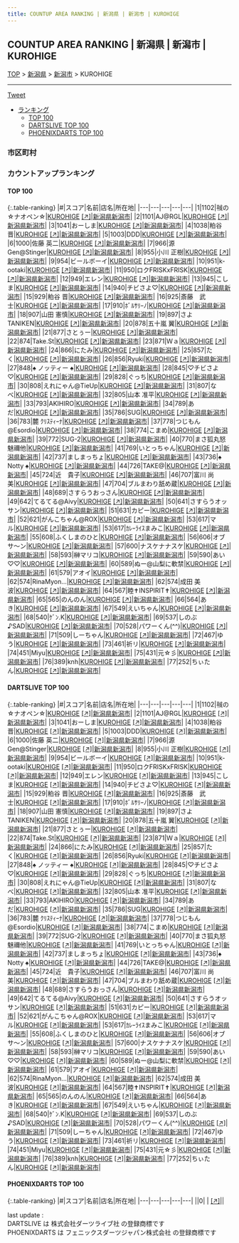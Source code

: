 ```yaml
---
title: COUNTUP AREA RANKING | 新潟県 | 新潟市 | KUROHIGE
---
```

## COUNTUP AREA RANKING | 新潟県 | 新潟市 | KUROHIGE

[TOP](/darts/rank/) > [新潟県](/darts/rank/新潟県/) > [新潟市](/darts/rank/新潟県/新潟市/) > KUROHIGE

___

<a href="https://twitter.com/share?ref_src=twsrc%5Etfw" data-text="COUNTUP AREA RANKING | 新潟県新潟市KUROHIGE" class="twitter-share-button" data-hashtags="DARTSLIVE,PHOENIXDARTS,darts,ダーツ" data-show-count="false">Tweet</a>

* [ランキング](#カウントアップランキング)
    * [TOP 100](#top-100)
    * [DARTSLIVE TOP 100](#dartslive-top-100)
    * [PHOENIXDARTS TOP 100](#phoenixdarts-top-100)

### 市区町村

<ul>

</ul>

### カウントアップランキング

#### TOP 100



{:.table-ranking}
|#|スコア|名前|店名|所在地|
|---|---|---|---|---|
|1|1102|<span class="rank-name-dl">㍻の☆ナオペン☆</span>|<a href="/darts/rank/shops/4c18926da87e20fcb21333aee1bd51e4.html">KUROHIGE</a> <a href="https://search.dartslive.com/jp/shop/4c18926da87e20fcb21333aee1bd51e4">[↗]</a>|<a href="/darts/rank/新潟県/新潟市">新潟県新潟市</a>|
|2|1101|<span class="rank-name-dl">AJ@RGL</span>|<a href="/darts/rank/shops/4c18926da87e20fcb21333aee1bd51e4.html">KUROHIGE</a> <a href="https://search.dartslive.com/jp/shop/4c18926da87e20fcb21333aee1bd51e4">[↗]</a>|<a href="/darts/rank/新潟県/新潟市">新潟県新潟市</a>|
|3|1041|<span class="rank-name-dl">おーしま</span>|<a href="/darts/rank/shops/4c18926da87e20fcb21333aee1bd51e4.html">KUROHIGE</a> <a href="https://search.dartslive.com/jp/shop/4c18926da87e20fcb21333aee1bd51e4">[↗]</a>|<a href="/darts/rank/新潟県/新潟市">新潟県新潟市</a>|
|4|1038|<span class="rank-name-dl">粕谷　晋</span>|<a href="/darts/rank/shops/4c18926da87e20fcb21333aee1bd51e4.html">KUROHIGE</a> <a href="https://search.dartslive.com/jp/shop/4c18926da87e20fcb21333aee1bd51e4">[↗]</a>|<a href="/darts/rank/新潟県/新潟市">新潟県新潟市</a>|
|5|1003|<span class="rank-name-dl">DDD</span>|<a href="/darts/rank/shops/4c18926da87e20fcb21333aee1bd51e4.html">KUROHIGE</a> <a href="https://search.dartslive.com/jp/shop/4c18926da87e20fcb21333aee1bd51e4">[↗]</a>|<a href="/darts/rank/新潟県/新潟市">新潟県新潟市</a>|
|6|1000|<span class="rank-name-dl">佐藤 英二</span>|<a href="/darts/rank/shops/4c18926da87e20fcb21333aee1bd51e4.html">KUROHIGE</a> <a href="https://search.dartslive.com/jp/shop/4c18926da87e20fcb21333aee1bd51e4">[↗]</a>|<a href="/darts/rank/新潟県/新潟市">新潟県新潟市</a>|
|7|966|<span class="rank-name-dl">源Gen@Stinger</span>|<a href="/darts/rank/shops/4c18926da87e20fcb21333aee1bd51e4.html">KUROHIGE</a> <a href="https://search.dartslive.com/jp/shop/4c18926da87e20fcb21333aee1bd51e4">[↗]</a>|<a href="/darts/rank/新潟県/新潟市">新潟県新潟市</a>|
|8|955|<span class="rank-name-dl">小川 正樹</span>|<a href="/darts/rank/shops/4c18926da87e20fcb21333aee1bd51e4.html">KUROHIGE</a> <a href="https://search.dartslive.com/jp/shop/4c18926da87e20fcb21333aee1bd51e4">[↗]</a>|<a href="/darts/rank/新潟県/新潟市">新潟県新潟市</a>|
|9|954|<span class="rank-name-dl">ビールボーイ</span>|<a href="/darts/rank/shops/4c18926da87e20fcb21333aee1bd51e4.html">KUROHIGE</a> <a href="https://search.dartslive.com/jp/shop/4c18926da87e20fcb21333aee1bd51e4">[↗]</a>|<a href="/darts/rank/新潟県/新潟市">新潟県新潟市</a>|
|10|951|<span class="rank-name-dl">k-ootaki</span>|<a href="/darts/rank/shops/4c18926da87e20fcb21333aee1bd51e4.html">KUROHIGE</a> <a href="https://search.dartslive.com/jp/shop/4c18926da87e20fcb21333aee1bd51e4">[↗]</a>|<a href="/darts/rank/新潟県/新潟市">新潟県新潟市</a>|
|11|950|<span class="rank-name-dl">ロクFRISKxFRISK</span>|<a href="/darts/rank/shops/4c18926da87e20fcb21333aee1bd51e4.html">KUROHIGE</a> <a href="https://search.dartslive.com/jp/shop/4c18926da87e20fcb21333aee1bd51e4">[↗]</a>|<a href="/darts/rank/新潟県/新潟市">新潟県新潟市</a>|
|12|949|<span class="rank-name-dl">エレン</span>|<a href="/darts/rank/shops/4c18926da87e20fcb21333aee1bd51e4.html">KUROHIGE</a> <a href="https://search.dartslive.com/jp/shop/4c18926da87e20fcb21333aee1bd51e4">[↗]</a>|<a href="/darts/rank/新潟県/新潟市">新潟県新潟市</a>|
|13|945|<span class="rank-name-dl">こしま</span>|<a href="/darts/rank/shops/4c18926da87e20fcb21333aee1bd51e4.html">KUROHIGE</a> <a href="https://search.dartslive.com/jp/shop/4c18926da87e20fcb21333aee1bd51e4">[↗]</a>|<a href="/darts/rank/新潟県/新潟市">新潟県新潟市</a>|
|14|940|<span class="rank-name-dl">チビさよ♡</span>|<a href="/darts/rank/shops/4c18926da87e20fcb21333aee1bd51e4.html">KUROHIGE</a> <a href="https://search.dartslive.com/jp/shop/4c18926da87e20fcb21333aee1bd51e4">[↗]</a>|<a href="/darts/rank/新潟県/新潟市">新潟県新潟市</a>|
|15|929|<span class="rank-name-dl">粕谷 晋</span>|<a href="/darts/rank/shops/4c18926da87e20fcb21333aee1bd51e4.html">KUROHIGE</a> <a href="https://search.dartslive.com/jp/shop/4c18926da87e20fcb21333aee1bd51e4">[↗]</a>|<a href="/darts/rank/新潟県/新潟市">新潟県新潟市</a>|
|16|925|<span class="rank-name-dl">斎藤　武士</span>|<a href="/darts/rank/shops/4c18926da87e20fcb21333aee1bd51e4.html">KUROHIGE</a> <a href="https://search.dartslive.com/jp/shop/4c18926da87e20fcb21333aee1bd51e4">[↗]</a>|<a href="/darts/rank/新潟県/新潟市">新潟県新潟市</a>|
|17|910|<span class="rank-name-dl">ﾎﾞﾙｻﾘｰﾉ</span>|<a href="/darts/rank/shops/4c18926da87e20fcb21333aee1bd51e4.html">KUROHIGE</a> <a href="https://search.dartslive.com/jp/shop/4c18926da87e20fcb21333aee1bd51e4">[↗]</a>|<a href="/darts/rank/新潟県/新潟市">新潟県新潟市</a>|
|18|907|<span class="rank-name-dl">山田 憲慎</span>|<a href="/darts/rank/shops/4c18926da87e20fcb21333aee1bd51e4.html">KUROHIGE</a> <a href="https://search.dartslive.com/jp/shop/4c18926da87e20fcb21333aee1bd51e4">[↗]</a>|<a href="/darts/rank/新潟県/新潟市">新潟県新潟市</a>|
|19|897|<span class="rank-name-dl">さよTANIKEN</span>|<a href="/darts/rank/shops/4c18926da87e20fcb21333aee1bd51e4.html">KUROHIGE</a> <a href="https://search.dartslive.com/jp/shop/4c18926da87e20fcb21333aee1bd51e4">[↗]</a>|<a href="/darts/rank/新潟県/新潟市">新潟県新潟市</a>|
|20|878|<span class="rank-name-dl">五十嵐 翼</span>|<a href="/darts/rank/shops/4c18926da87e20fcb21333aee1bd51e4.html">KUROHIGE</a> <a href="https://search.dartslive.com/jp/shop/4c18926da87e20fcb21333aee1bd51e4">[↗]</a>|<a href="/darts/rank/新潟県/新潟市">新潟県新潟市</a>|
|21|877|<span class="rank-name-dl">さとぅー</span>|<a href="/darts/rank/shops/4c18926da87e20fcb21333aee1bd51e4.html">KUROHIGE</a> <a href="https://search.dartslive.com/jp/shop/4c18926da87e20fcb21333aee1bd51e4">[↗]</a>|<a href="/darts/rank/新潟県/新潟市">新潟県新潟市</a>|
|22|874|<span class="rank-name-dl">Take.St</span>|<a href="/darts/rank/shops/4c18926da87e20fcb21333aee1bd51e4.html">KUROHIGE</a> <a href="https://search.dartslive.com/jp/shop/4c18926da87e20fcb21333aee1bd51e4">[↗]</a>|<a href="/darts/rank/新潟県/新潟市">新潟県新潟市</a>|
|23|871|<span class="rank-name-dl">Ｗａ</span>|<a href="/darts/rank/shops/4c18926da87e20fcb21333aee1bd51e4.html">KUROHIGE</a> <a href="https://search.dartslive.com/jp/shop/4c18926da87e20fcb21333aee1bd51e4">[↗]</a>|<a href="/darts/rank/新潟県/新潟市">新潟県新潟市</a>|
|24|866|<span class="rank-name-dl">にたみ</span>|<a href="/darts/rank/shops/4c18926da87e20fcb21333aee1bd51e4.html">KUROHIGE</a> <a href="https://search.dartslive.com/jp/shop/4c18926da87e20fcb21333aee1bd51e4">[↗]</a>|<a href="/darts/rank/新潟県/新潟市">新潟県新潟市</a>|
|25|857|<span class="rank-name-dl">たく</span>|<a href="/darts/rank/shops/4c18926da87e20fcb21333aee1bd51e4.html">KUROHIGE</a> <a href="https://search.dartslive.com/jp/shop/4c18926da87e20fcb21333aee1bd51e4">[↗]</a>|<a href="/darts/rank/新潟県/新潟市">新潟県新潟市</a>|
|26|856|<span class="rank-name-dl">Ryuki</span>|<a href="/darts/rank/shops/4c18926da87e20fcb21333aee1bd51e4.html">KUROHIGE</a> <a href="https://search.dartslive.com/jp/shop/4c18926da87e20fcb21333aee1bd51e4">[↗]</a>|<a href="/darts/rank/新潟県/新潟市">新潟県新潟市</a>|
|27|848|<span class="rank-name-dl">♠ ノッティー ♠</span>|<a href="/darts/rank/shops/4c18926da87e20fcb21333aee1bd51e4.html">KUROHIGE</a> <a href="https://search.dartslive.com/jp/shop/4c18926da87e20fcb21333aee1bd51e4">[↗]</a>|<a href="/darts/rank/新潟県/新潟市">新潟県新潟市</a>|
|28|845|<span class="rank-name-dl">♡チビさよ♡</span>|<a href="/darts/rank/shops/4c18926da87e20fcb21333aee1bd51e4.html">KUROHIGE</a> <a href="https://search.dartslive.com/jp/shop/4c18926da87e20fcb21333aee1bd51e4">[↗]</a>|<a href="/darts/rank/新潟県/新潟市">新潟県新潟市</a>|
|29|828|<span class="rank-name-dl">ぐっち</span>|<a href="/darts/rank/shops/4c18926da87e20fcb21333aee1bd51e4.html">KUROHIGE</a> <a href="https://search.dartslive.com/jp/shop/4c18926da87e20fcb21333aee1bd51e4">[↗]</a>|<a href="/darts/rank/新潟県/新潟市">新潟県新潟市</a>|
|30|808|<span class="rank-name-dl">えれにゃん@TieUp</span>|<a href="/darts/rank/shops/4c18926da87e20fcb21333aee1bd51e4.html">KUROHIGE</a> <a href="https://search.dartslive.com/jp/shop/4c18926da87e20fcb21333aee1bd51e4">[↗]</a>|<a href="/darts/rank/新潟県/新潟市">新潟県新潟市</a>|
|31|807|<span class="rank-name-dl">なべ</span>|<a href="/darts/rank/shops/4c18926da87e20fcb21333aee1bd51e4.html">KUROHIGE</a> <a href="https://search.dartslive.com/jp/shop/4c18926da87e20fcb21333aee1bd51e4">[↗]</a>|<a href="/darts/rank/新潟県/新潟市">新潟県新潟市</a>|
|32|805|<span class="rank-name-dl">山本 准平</span>|<a href="/darts/rank/shops/4c18926da87e20fcb21333aee1bd51e4.html">KUROHIGE</a> <a href="https://search.dartslive.com/jp/shop/4c18926da87e20fcb21333aee1bd51e4">[↗]</a>|<a href="/darts/rank/新潟県/新潟市">新潟県新潟市</a>|
|33|793|<span class="rank-name-dl">AKIHIRO</span>|<a href="/darts/rank/shops/4c18926da87e20fcb21333aee1bd51e4.html">KUROHIGE</a> <a href="https://search.dartslive.com/jp/shop/4c18926da87e20fcb21333aee1bd51e4">[↗]</a>|<a href="/darts/rank/新潟県/新潟市">新潟県新潟市</a>|
|34|789|<span class="rank-name-dl">あだ</span>|<a href="/darts/rank/shops/4c18926da87e20fcb21333aee1bd51e4.html">KUROHIGE</a> <a href="https://search.dartslive.com/jp/shop/4c18926da87e20fcb21333aee1bd51e4">[↗]</a>|<a href="/darts/rank/新潟県/新潟市">新潟県新潟市</a>|
|35|786|<span class="rank-name-dl">SUG</span>|<a href="/darts/rank/shops/4c18926da87e20fcb21333aee1bd51e4.html">KUROHIGE</a> <a href="https://search.dartslive.com/jp/shop/4c18926da87e20fcb21333aee1bd51e4">[↗]</a>|<a href="/darts/rank/新潟県/新潟市">新潟県新潟市</a>|
|36|783|<span class="rank-name-dl">麓 ｸﾘｽﾃｨｰﾅ</span>|<a href="/darts/rank/shops/4c18926da87e20fcb21333aee1bd51e4.html">KUROHIGE</a> <a href="https://search.dartslive.com/jp/shop/4c18926da87e20fcb21333aee1bd51e4">[↗]</a>|<a href="/darts/rank/新潟県/新潟市">新潟県新潟市</a>|
|37|778|<span class="rank-name-dl">つじもん@Esordio</span>|<a href="/darts/rank/shops/4c18926da87e20fcb21333aee1bd51e4.html">KUROHIGE</a> <a href="https://search.dartslive.com/jp/shop/4c18926da87e20fcb21333aee1bd51e4">[↗]</a>|<a href="/darts/rank/新潟県/新潟市">新潟県新潟市</a>|
|38|774|<span class="rank-name-dl">こまめ</span>|<a href="/darts/rank/shops/4c18926da87e20fcb21333aee1bd51e4.html">KUROHIGE</a> <a href="https://search.dartslive.com/jp/shop/4c18926da87e20fcb21333aee1bd51e4">[↗]</a>|<a href="/darts/rank/新潟県/新潟市">新潟県新潟市</a>|
|39|772|<span class="rank-name-dl">SUG-2</span>|<a href="/darts/rank/shops/4c18926da87e20fcb21333aee1bd51e4.html">KUROHIGE</a> <a href="https://search.dartslive.com/jp/shop/4c18926da87e20fcb21333aee1bd51e4">[↗]</a>|<a href="/darts/rank/新潟県/新潟市">新潟県新潟市</a>|
|40|770|<span class="rank-name-dl">まさ狐丸怒魅禰他</span>|<a href="/darts/rank/shops/4c18926da87e20fcb21333aee1bd51e4.html">KUROHIGE</a> <a href="https://search.dartslive.com/jp/shop/4c18926da87e20fcb21333aee1bd51e4">[↗]</a>|<a href="/darts/rank/新潟県/新潟市">新潟県新潟市</a>|
|41|769|<span class="rank-name-dl">いとっちゃん</span>|<a href="/darts/rank/shops/4c18926da87e20fcb21333aee1bd51e4.html">KUROHIGE</a> <a href="https://search.dartslive.com/jp/shop/4c18926da87e20fcb21333aee1bd51e4">[↗]</a>|<a href="/darts/rank/新潟県/新潟市">新潟県新潟市</a>|
|42|737|<span class="rank-name-dl">ましまっちょ</span>|<a href="/darts/rank/shops/4c18926da87e20fcb21333aee1bd51e4.html">KUROHIGE</a> <a href="https://search.dartslive.com/jp/shop/4c18926da87e20fcb21333aee1bd51e4">[↗]</a>|<a href="/darts/rank/新潟県/新潟市">新潟県新潟市</a>|
|43|736|<span class="rank-name-dl">♠ Notty ♠</span>|<a href="/darts/rank/shops/4c18926da87e20fcb21333aee1bd51e4.html">KUROHIGE</a> <a href="https://search.dartslive.com/jp/shop/4c18926da87e20fcb21333aee1bd51e4">[↗]</a>|<a href="/darts/rank/新潟県/新潟市">新潟県新潟市</a>|
|44|726|<span class="rank-name-dl">TAKE@</span>|<a href="/darts/rank/shops/4c18926da87e20fcb21333aee1bd51e4.html">KUROHIGE</a> <a href="https://search.dartslive.com/jp/shop/4c18926da87e20fcb21333aee1bd51e4">[↗]</a>|<a href="/darts/rank/新潟県/新潟市">新潟県新潟市</a>|
|45|724|<span class="rank-name-dl">近　貴子</span>|<a href="/darts/rank/shops/4c18926da87e20fcb21333aee1bd51e4.html">KUROHIGE</a> <a href="https://search.dartslive.com/jp/shop/4c18926da87e20fcb21333aee1bd51e4">[↗]</a>|<a href="/darts/rank/新潟県/新潟市">新潟県新潟市</a>|
|46|707|<span class="rank-name-dl">富川 尚美</span>|<a href="/darts/rank/shops/4c18926da87e20fcb21333aee1bd51e4.html">KUROHIGE</a> <a href="https://search.dartslive.com/jp/shop/4c18926da87e20fcb21333aee1bd51e4">[↗]</a>|<a href="/darts/rank/新潟県/新潟市">新潟県新潟市</a>|
|47|704|<span class="rank-name-dl">ブルまわり舐め蔵</span>|<a href="/darts/rank/shops/4c18926da87e20fcb21333aee1bd51e4.html">KUROHIGE</a> <a href="https://search.dartslive.com/jp/shop/4c18926da87e20fcb21333aee1bd51e4">[↗]</a>|<a href="/darts/rank/新潟県/新潟市">新潟県新潟市</a>|
|48|689|<span class="rank-name-dl">さすらうおっさん</span>|<a href="/darts/rank/shops/4c18926da87e20fcb21333aee1bd51e4.html">KUROHIGE</a> <a href="https://search.dartslive.com/jp/shop/4c18926da87e20fcb21333aee1bd51e4">[↗]</a>|<a href="/darts/rank/新潟県/新潟市">新潟県新潟市</a>|
|49|642|<span class="rank-name-dl">てるてる@Aivy</span>|<a href="/darts/rank/shops/4c18926da87e20fcb21333aee1bd51e4.html">KUROHIGE</a> <a href="https://search.dartslive.com/jp/shop/4c18926da87e20fcb21333aee1bd51e4">[↗]</a>|<a href="/darts/rank/新潟県/新潟市">新潟県新潟市</a>|
|50|641|<span class="rank-name-dl">さすらうオッサン</span>|<a href="/darts/rank/shops/4c18926da87e20fcb21333aee1bd51e4.html">KUROHIGE</a> <a href="https://search.dartslive.com/jp/shop/4c18926da87e20fcb21333aee1bd51e4">[↗]</a>|<a href="/darts/rank/新潟県/新潟市">新潟県新潟市</a>|
|51|631|<span class="rank-name-dl">カピー</span>|<a href="/darts/rank/shops/4c18926da87e20fcb21333aee1bd51e4.html">KUROHIGE</a> <a href="https://search.dartslive.com/jp/shop/4c18926da87e20fcb21333aee1bd51e4">[↗]</a>|<a href="/darts/rank/新潟県/新潟市">新潟県新潟市</a>|
|52|621|<span class="rank-name-dl">がんこちゃん@ROX</span>|<a href="/darts/rank/shops/4c18926da87e20fcb21333aee1bd51e4.html">KUROHIGE</a> <a href="https://search.dartslive.com/jp/shop/4c18926da87e20fcb21333aee1bd51e4">[↗]</a>|<a href="/darts/rank/新潟県/新潟市">新潟県新潟市</a>|
|53|617|<span class="rank-name-dl">マル</span>|<a href="/darts/rank/shops/4c18926da87e20fcb21333aee1bd51e4.html">KUROHIGE</a> <a href="https://search.dartslive.com/jp/shop/4c18926da87e20fcb21333aee1bd51e4">[↗]</a>|<a href="/darts/rank/新潟県/新潟市">新潟県新潟市</a>|
|53|617|<span class="rank-name-dl">ｶﾚｰﾗｲｽまみこ</span>|<a href="/darts/rank/shops/4c18926da87e20fcb21333aee1bd51e4.html">KUROHIGE</a> <a href="https://search.dartslive.com/jp/shop/4c18926da87e20fcb21333aee1bd51e4">[↗]</a>|<a href="/darts/rank/新潟県/新潟市">新潟県新潟市</a>|
|55|608|<span class="rank-name-dl">ふくしまのひと</span>|<a href="/darts/rank/shops/4c18926da87e20fcb21333aee1bd51e4.html">KUROHIGE</a> <a href="https://search.dartslive.com/jp/shop/4c18926da87e20fcb21333aee1bd51e4">[↗]</a>|<a href="/darts/rank/新潟県/新潟市">新潟県新潟市</a>|
|56|606|<span class="rank-name-dl">オブサ〜ン</span>|<a href="/darts/rank/shops/4c18926da87e20fcb21333aee1bd51e4.html">KUROHIGE</a> <a href="https://search.dartslive.com/jp/shop/4c18926da87e20fcb21333aee1bd51e4">[↗]</a>|<a href="/darts/rank/新潟県/新潟市">新潟県新潟市</a>|
|57|600|<span class="rank-name-dl">ナスケナナスケ</span>|<a href="/darts/rank/shops/4c18926da87e20fcb21333aee1bd51e4.html">KUROHIGE</a> <a href="https://search.dartslive.com/jp/shop/4c18926da87e20fcb21333aee1bd51e4">[↗]</a>|<a href="/darts/rank/新潟県/新潟市">新潟県新潟市</a>|
|58|593|<span class="rank-name-dl">榊マリコ</span>|<a href="/darts/rank/shops/4c18926da87e20fcb21333aee1bd51e4.html">KUROHIGE</a> <a href="https://search.dartslive.com/jp/shop/4c18926da87e20fcb21333aee1bd51e4">[↗]</a>|<a href="/darts/rank/新潟県/新潟市">新潟県新潟市</a>|
|59|590|<span class="rank-name-dl">あい♡♡</span>|<a href="/darts/rank/shops/4c18926da87e20fcb21333aee1bd51e4.html">KUROHIGE</a> <a href="https://search.dartslive.com/jp/shop/4c18926da87e20fcb21333aee1bd51e4">[↗]</a>|<a href="/darts/rank/新潟県/新潟市">新潟県新潟市</a>|
|60|589|<span class="rank-name-dl">ぬー@山梨に軟禁</span>|<a href="/darts/rank/shops/4c18926da87e20fcb21333aee1bd51e4.html">KUROHIGE</a> <a href="https://search.dartslive.com/jp/shop/4c18926da87e20fcb21333aee1bd51e4">[↗]</a>|<a href="/darts/rank/新潟県/新潟市">新潟県新潟市</a>|
|61|579|<span class="rank-name-dl">アオイ</span>|<a href="/darts/rank/shops/4c18926da87e20fcb21333aee1bd51e4.html">KUROHIGE</a> <a href="https://search.dartslive.com/jp/shop/4c18926da87e20fcb21333aee1bd51e4">[↗]</a>|<a href="/darts/rank/新潟県/新潟市">新潟県新潟市</a>|
|62|574|<span class="rank-name-dl">RinaMyon...</span>|<a href="/darts/rank/shops/4c18926da87e20fcb21333aee1bd51e4.html">KUROHIGE</a> <a href="https://search.dartslive.com/jp/shop/4c18926da87e20fcb21333aee1bd51e4">[↗]</a>|<a href="/darts/rank/新潟県/新潟市">新潟県新潟市</a>|
|62|574|<span class="rank-name-dl">成田 美波</span>|<a href="/darts/rank/shops/4c18926da87e20fcb21333aee1bd51e4.html">KUROHIGE</a> <a href="https://search.dartslive.com/jp/shop/4c18926da87e20fcb21333aee1bd51e4">[↗]</a>|<a href="/darts/rank/新潟県/新潟市">新潟県新潟市</a>|
|64|567|<span class="rank-name-dl">睦✝INSPIRIT✝</span>|<a href="/darts/rank/shops/4c18926da87e20fcb21333aee1bd51e4.html">KUROHIGE</a> <a href="https://search.dartslive.com/jp/shop/4c18926da87e20fcb21333aee1bd51e4">[↗]</a>|<a href="/darts/rank/新潟県/新潟市">新潟県新潟市</a>|
|65|565|<span class="rank-name-dl">のんのん</span>|<a href="/darts/rank/shops/4c18926da87e20fcb21333aee1bd51e4.html">KUROHIGE</a> <a href="https://search.dartslive.com/jp/shop/4c18926da87e20fcb21333aee1bd51e4">[↗]</a>|<a href="/darts/rank/新潟県/新潟市">新潟県新潟市</a>|
|66|564|<span class="rank-name-dl">あき</span>|<a href="/darts/rank/shops/4c18926da87e20fcb21333aee1bd51e4.html">KUROHIGE</a> <a href="https://search.dartslive.com/jp/shop/4c18926da87e20fcb21333aee1bd51e4">[↗]</a>|<a href="/darts/rank/新潟県/新潟市">新潟県新潟市</a>|
|67|549|<span class="rank-name-dl">えいちゃん</span>|<a href="/darts/rank/shops/4c18926da87e20fcb21333aee1bd51e4.html">KUROHIGE</a> <a href="https://search.dartslive.com/jp/shop/4c18926da87e20fcb21333aee1bd51e4">[↗]</a>|<a href="/darts/rank/新潟県/新潟市">新潟県新潟市</a>|
|68|540|<span class="rank-name-dl">ｹﾞﾝ.K</span>|<a href="/darts/rank/shops/4c18926da87e20fcb21333aee1bd51e4.html">KUROHIGE</a> <a href="https://search.dartslive.com/jp/shop/4c18926da87e20fcb21333aee1bd51e4">[↗]</a>|<a href="/darts/rank/新潟県/新潟市">新潟県新潟市</a>|
|69|537|<span class="rank-name-dl">しのぶ♪SAD</span>|<a href="/darts/rank/shops/4c18926da87e20fcb21333aee1bd51e4.html">KUROHIGE</a> <a href="https://search.dartslive.com/jp/shop/4c18926da87e20fcb21333aee1bd51e4">[↗]</a>|<a href="/darts/rank/新潟県/新潟市">新潟県新潟市</a>|
|70|528|<span class="rank-name-dl">パワーくん(^^)</span>|<a href="/darts/rank/shops/4c18926da87e20fcb21333aee1bd51e4.html">KUROHIGE</a> <a href="https://search.dartslive.com/jp/shop/4c18926da87e20fcb21333aee1bd51e4">[↗]</a>|<a href="/darts/rank/新潟県/新潟市">新潟県新潟市</a>|
|71|509|<span class="rank-name-dl">しーちゃん</span>|<a href="/darts/rank/shops/4c18926da87e20fcb21333aee1bd51e4.html">KUROHIGE</a> <a href="https://search.dartslive.com/jp/shop/4c18926da87e20fcb21333aee1bd51e4">[↗]</a>|<a href="/darts/rank/新潟県/新潟市">新潟県新潟市</a>|
|72|467|<span class="rank-name-dl">ゆう</span>|<a href="/darts/rank/shops/4c18926da87e20fcb21333aee1bd51e4.html">KUROHIGE</a> <a href="https://search.dartslive.com/jp/shop/4c18926da87e20fcb21333aee1bd51e4">[↗]</a>|<a href="/darts/rank/新潟県/新潟市">新潟県新潟市</a>|
|73|461|<span class="rank-name-dl">祈リ</span>|<a href="/darts/rank/shops/4c18926da87e20fcb21333aee1bd51e4.html">KUROHIGE</a> <a href="https://search.dartslive.com/jp/shop/4c18926da87e20fcb21333aee1bd51e4">[↗]</a>|<a href="/darts/rank/新潟県/新潟市">新潟県新潟市</a>|
|74|451|<span class="rank-name-dl">Miyu</span>|<a href="/darts/rank/shops/4c18926da87e20fcb21333aee1bd51e4.html">KUROHIGE</a> <a href="https://search.dartslive.com/jp/shop/4c18926da87e20fcb21333aee1bd51e4">[↗]</a>|<a href="/darts/rank/新潟県/新潟市">新潟県新潟市</a>|
|75|431|<span class="rank-name-dl">元☆彡</span>|<a href="/darts/rank/shops/4c18926da87e20fcb21333aee1bd51e4.html">KUROHIGE</a> <a href="https://search.dartslive.com/jp/shop/4c18926da87e20fcb21333aee1bd51e4">[↗]</a>|<a href="/darts/rank/新潟県/新潟市">新潟県新潟市</a>|
|76|389|<span class="rank-name-dl">knh</span>|<a href="/darts/rank/shops/4c18926da87e20fcb21333aee1bd51e4.html">KUROHIGE</a> <a href="https://search.dartslive.com/jp/shop/4c18926da87e20fcb21333aee1bd51e4">[↗]</a>|<a href="/darts/rank/新潟県/新潟市">新潟県新潟市</a>|
|77|252|<span class="rank-name-dl">ちぃたん</span>|<a href="/darts/rank/shops/4c18926da87e20fcb21333aee1bd51e4.html">KUROHIGE</a> <a href="https://search.dartslive.com/jp/shop/4c18926da87e20fcb21333aee1bd51e4">[↗]</a>|<a href="/darts/rank/新潟県/新潟市">新潟県新潟市</a>|


#### DARTSLIVE TOP 100



{:.table-ranking}
|#|スコア|名前|店名|所在地|
|---|---|---|---|---|
|1|1102|<span class="rank-name-dl">㍻の☆ナオペン☆</span>|<a href="/darts/rank/shops/4c18926da87e20fcb21333aee1bd51e4.html">KUROHIGE</a> <a href="https://search.dartslive.com/jp/shop/4c18926da87e20fcb21333aee1bd51e4">[↗]</a>|<a href="/darts/rank/新潟県/新潟市">新潟県新潟市</a>|
|2|1101|<span class="rank-name-dl">AJ@RGL</span>|<a href="/darts/rank/shops/4c18926da87e20fcb21333aee1bd51e4.html">KUROHIGE</a> <a href="https://search.dartslive.com/jp/shop/4c18926da87e20fcb21333aee1bd51e4">[↗]</a>|<a href="/darts/rank/新潟県/新潟市">新潟県新潟市</a>|
|3|1041|<span class="rank-name-dl">おーしま</span>|<a href="/darts/rank/shops/4c18926da87e20fcb21333aee1bd51e4.html">KUROHIGE</a> <a href="https://search.dartslive.com/jp/shop/4c18926da87e20fcb21333aee1bd51e4">[↗]</a>|<a href="/darts/rank/新潟県/新潟市">新潟県新潟市</a>|
|4|1038|<span class="rank-name-dl">粕谷　晋</span>|<a href="/darts/rank/shops/4c18926da87e20fcb21333aee1bd51e4.html">KUROHIGE</a> <a href="https://search.dartslive.com/jp/shop/4c18926da87e20fcb21333aee1bd51e4">[↗]</a>|<a href="/darts/rank/新潟県/新潟市">新潟県新潟市</a>|
|5|1003|<span class="rank-name-dl">DDD</span>|<a href="/darts/rank/shops/4c18926da87e20fcb21333aee1bd51e4.html">KUROHIGE</a> <a href="https://search.dartslive.com/jp/shop/4c18926da87e20fcb21333aee1bd51e4">[↗]</a>|<a href="/darts/rank/新潟県/新潟市">新潟県新潟市</a>|
|6|1000|<span class="rank-name-dl">佐藤 英二</span>|<a href="/darts/rank/shops/4c18926da87e20fcb21333aee1bd51e4.html">KUROHIGE</a> <a href="https://search.dartslive.com/jp/shop/4c18926da87e20fcb21333aee1bd51e4">[↗]</a>|<a href="/darts/rank/新潟県/新潟市">新潟県新潟市</a>|
|7|966|<span class="rank-name-dl">源Gen@Stinger</span>|<a href="/darts/rank/shops/4c18926da87e20fcb21333aee1bd51e4.html">KUROHIGE</a> <a href="https://search.dartslive.com/jp/shop/4c18926da87e20fcb21333aee1bd51e4">[↗]</a>|<a href="/darts/rank/新潟県/新潟市">新潟県新潟市</a>|
|8|955|<span class="rank-name-dl">小川 正樹</span>|<a href="/darts/rank/shops/4c18926da87e20fcb21333aee1bd51e4.html">KUROHIGE</a> <a href="https://search.dartslive.com/jp/shop/4c18926da87e20fcb21333aee1bd51e4">[↗]</a>|<a href="/darts/rank/新潟県/新潟市">新潟県新潟市</a>|
|9|954|<span class="rank-name-dl">ビールボーイ</span>|<a href="/darts/rank/shops/4c18926da87e20fcb21333aee1bd51e4.html">KUROHIGE</a> <a href="https://search.dartslive.com/jp/shop/4c18926da87e20fcb21333aee1bd51e4">[↗]</a>|<a href="/darts/rank/新潟県/新潟市">新潟県新潟市</a>|
|10|951|<span class="rank-name-dl">k-ootaki</span>|<a href="/darts/rank/shops/4c18926da87e20fcb21333aee1bd51e4.html">KUROHIGE</a> <a href="https://search.dartslive.com/jp/shop/4c18926da87e20fcb21333aee1bd51e4">[↗]</a>|<a href="/darts/rank/新潟県/新潟市">新潟県新潟市</a>|
|11|950|<span class="rank-name-dl">ロクFRISKxFRISK</span>|<a href="/darts/rank/shops/4c18926da87e20fcb21333aee1bd51e4.html">KUROHIGE</a> <a href="https://search.dartslive.com/jp/shop/4c18926da87e20fcb21333aee1bd51e4">[↗]</a>|<a href="/darts/rank/新潟県/新潟市">新潟県新潟市</a>|
|12|949|<span class="rank-name-dl">エレン</span>|<a href="/darts/rank/shops/4c18926da87e20fcb21333aee1bd51e4.html">KUROHIGE</a> <a href="https://search.dartslive.com/jp/shop/4c18926da87e20fcb21333aee1bd51e4">[↗]</a>|<a href="/darts/rank/新潟県/新潟市">新潟県新潟市</a>|
|13|945|<span class="rank-name-dl">こしま</span>|<a href="/darts/rank/shops/4c18926da87e20fcb21333aee1bd51e4.html">KUROHIGE</a> <a href="https://search.dartslive.com/jp/shop/4c18926da87e20fcb21333aee1bd51e4">[↗]</a>|<a href="/darts/rank/新潟県/新潟市">新潟県新潟市</a>|
|14|940|<span class="rank-name-dl">チビさよ♡</span>|<a href="/darts/rank/shops/4c18926da87e20fcb21333aee1bd51e4.html">KUROHIGE</a> <a href="https://search.dartslive.com/jp/shop/4c18926da87e20fcb21333aee1bd51e4">[↗]</a>|<a href="/darts/rank/新潟県/新潟市">新潟県新潟市</a>|
|15|929|<span class="rank-name-dl">粕谷 晋</span>|<a href="/darts/rank/shops/4c18926da87e20fcb21333aee1bd51e4.html">KUROHIGE</a> <a href="https://search.dartslive.com/jp/shop/4c18926da87e20fcb21333aee1bd51e4">[↗]</a>|<a href="/darts/rank/新潟県/新潟市">新潟県新潟市</a>|
|16|925|<span class="rank-name-dl">斎藤　武士</span>|<a href="/darts/rank/shops/4c18926da87e20fcb21333aee1bd51e4.html">KUROHIGE</a> <a href="https://search.dartslive.com/jp/shop/4c18926da87e20fcb21333aee1bd51e4">[↗]</a>|<a href="/darts/rank/新潟県/新潟市">新潟県新潟市</a>|
|17|910|<span class="rank-name-dl">ﾎﾞﾙｻﾘｰﾉ</span>|<a href="/darts/rank/shops/4c18926da87e20fcb21333aee1bd51e4.html">KUROHIGE</a> <a href="https://search.dartslive.com/jp/shop/4c18926da87e20fcb21333aee1bd51e4">[↗]</a>|<a href="/darts/rank/新潟県/新潟市">新潟県新潟市</a>|
|18|907|<span class="rank-name-dl">山田 憲慎</span>|<a href="/darts/rank/shops/4c18926da87e20fcb21333aee1bd51e4.html">KUROHIGE</a> <a href="https://search.dartslive.com/jp/shop/4c18926da87e20fcb21333aee1bd51e4">[↗]</a>|<a href="/darts/rank/新潟県/新潟市">新潟県新潟市</a>|
|19|897|<span class="rank-name-dl">さよTANIKEN</span>|<a href="/darts/rank/shops/4c18926da87e20fcb21333aee1bd51e4.html">KUROHIGE</a> <a href="https://search.dartslive.com/jp/shop/4c18926da87e20fcb21333aee1bd51e4">[↗]</a>|<a href="/darts/rank/新潟県/新潟市">新潟県新潟市</a>|
|20|878|<span class="rank-name-dl">五十嵐 翼</span>|<a href="/darts/rank/shops/4c18926da87e20fcb21333aee1bd51e4.html">KUROHIGE</a> <a href="https://search.dartslive.com/jp/shop/4c18926da87e20fcb21333aee1bd51e4">[↗]</a>|<a href="/darts/rank/新潟県/新潟市">新潟県新潟市</a>|
|21|877|<span class="rank-name-dl">さとぅー</span>|<a href="/darts/rank/shops/4c18926da87e20fcb21333aee1bd51e4.html">KUROHIGE</a> <a href="https://search.dartslive.com/jp/shop/4c18926da87e20fcb21333aee1bd51e4">[↗]</a>|<a href="/darts/rank/新潟県/新潟市">新潟県新潟市</a>|
|22|874|<span class="rank-name-dl">Take.St</span>|<a href="/darts/rank/shops/4c18926da87e20fcb21333aee1bd51e4.html">KUROHIGE</a> <a href="https://search.dartslive.com/jp/shop/4c18926da87e20fcb21333aee1bd51e4">[↗]</a>|<a href="/darts/rank/新潟県/新潟市">新潟県新潟市</a>|
|23|871|<span class="rank-name-dl">Ｗａ</span>|<a href="/darts/rank/shops/4c18926da87e20fcb21333aee1bd51e4.html">KUROHIGE</a> <a href="https://search.dartslive.com/jp/shop/4c18926da87e20fcb21333aee1bd51e4">[↗]</a>|<a href="/darts/rank/新潟県/新潟市">新潟県新潟市</a>|
|24|866|<span class="rank-name-dl">にたみ</span>|<a href="/darts/rank/shops/4c18926da87e20fcb21333aee1bd51e4.html">KUROHIGE</a> <a href="https://search.dartslive.com/jp/shop/4c18926da87e20fcb21333aee1bd51e4">[↗]</a>|<a href="/darts/rank/新潟県/新潟市">新潟県新潟市</a>|
|25|857|<span class="rank-name-dl">たく</span>|<a href="/darts/rank/shops/4c18926da87e20fcb21333aee1bd51e4.html">KUROHIGE</a> <a href="https://search.dartslive.com/jp/shop/4c18926da87e20fcb21333aee1bd51e4">[↗]</a>|<a href="/darts/rank/新潟県/新潟市">新潟県新潟市</a>|
|26|856|<span class="rank-name-dl">Ryuki</span>|<a href="/darts/rank/shops/4c18926da87e20fcb21333aee1bd51e4.html">KUROHIGE</a> <a href="https://search.dartslive.com/jp/shop/4c18926da87e20fcb21333aee1bd51e4">[↗]</a>|<a href="/darts/rank/新潟県/新潟市">新潟県新潟市</a>|
|27|848|<span class="rank-name-dl">♠ ノッティー ♠</span>|<a href="/darts/rank/shops/4c18926da87e20fcb21333aee1bd51e4.html">KUROHIGE</a> <a href="https://search.dartslive.com/jp/shop/4c18926da87e20fcb21333aee1bd51e4">[↗]</a>|<a href="/darts/rank/新潟県/新潟市">新潟県新潟市</a>|
|28|845|<span class="rank-name-dl">♡チビさよ♡</span>|<a href="/darts/rank/shops/4c18926da87e20fcb21333aee1bd51e4.html">KUROHIGE</a> <a href="https://search.dartslive.com/jp/shop/4c18926da87e20fcb21333aee1bd51e4">[↗]</a>|<a href="/darts/rank/新潟県/新潟市">新潟県新潟市</a>|
|29|828|<span class="rank-name-dl">ぐっち</span>|<a href="/darts/rank/shops/4c18926da87e20fcb21333aee1bd51e4.html">KUROHIGE</a> <a href="https://search.dartslive.com/jp/shop/4c18926da87e20fcb21333aee1bd51e4">[↗]</a>|<a href="/darts/rank/新潟県/新潟市">新潟県新潟市</a>|
|30|808|<span class="rank-name-dl">えれにゃん@TieUp</span>|<a href="/darts/rank/shops/4c18926da87e20fcb21333aee1bd51e4.html">KUROHIGE</a> <a href="https://search.dartslive.com/jp/shop/4c18926da87e20fcb21333aee1bd51e4">[↗]</a>|<a href="/darts/rank/新潟県/新潟市">新潟県新潟市</a>|
|31|807|<span class="rank-name-dl">なべ</span>|<a href="/darts/rank/shops/4c18926da87e20fcb21333aee1bd51e4.html">KUROHIGE</a> <a href="https://search.dartslive.com/jp/shop/4c18926da87e20fcb21333aee1bd51e4">[↗]</a>|<a href="/darts/rank/新潟県/新潟市">新潟県新潟市</a>|
|32|805|<span class="rank-name-dl">山本 准平</span>|<a href="/darts/rank/shops/4c18926da87e20fcb21333aee1bd51e4.html">KUROHIGE</a> <a href="https://search.dartslive.com/jp/shop/4c18926da87e20fcb21333aee1bd51e4">[↗]</a>|<a href="/darts/rank/新潟県/新潟市">新潟県新潟市</a>|
|33|793|<span class="rank-name-dl">AKIHIRO</span>|<a href="/darts/rank/shops/4c18926da87e20fcb21333aee1bd51e4.html">KUROHIGE</a> <a href="https://search.dartslive.com/jp/shop/4c18926da87e20fcb21333aee1bd51e4">[↗]</a>|<a href="/darts/rank/新潟県/新潟市">新潟県新潟市</a>|
|34|789|<span class="rank-name-dl">あだ</span>|<a href="/darts/rank/shops/4c18926da87e20fcb21333aee1bd51e4.html">KUROHIGE</a> <a href="https://search.dartslive.com/jp/shop/4c18926da87e20fcb21333aee1bd51e4">[↗]</a>|<a href="/darts/rank/新潟県/新潟市">新潟県新潟市</a>|
|35|786|<span class="rank-name-dl">SUG</span>|<a href="/darts/rank/shops/4c18926da87e20fcb21333aee1bd51e4.html">KUROHIGE</a> <a href="https://search.dartslive.com/jp/shop/4c18926da87e20fcb21333aee1bd51e4">[↗]</a>|<a href="/darts/rank/新潟県/新潟市">新潟県新潟市</a>|
|36|783|<span class="rank-name-dl">麓 ｸﾘｽﾃｨｰﾅ</span>|<a href="/darts/rank/shops/4c18926da87e20fcb21333aee1bd51e4.html">KUROHIGE</a> <a href="https://search.dartslive.com/jp/shop/4c18926da87e20fcb21333aee1bd51e4">[↗]</a>|<a href="/darts/rank/新潟県/新潟市">新潟県新潟市</a>|
|37|778|<span class="rank-name-dl">つじもん@Esordio</span>|<a href="/darts/rank/shops/4c18926da87e20fcb21333aee1bd51e4.html">KUROHIGE</a> <a href="https://search.dartslive.com/jp/shop/4c18926da87e20fcb21333aee1bd51e4">[↗]</a>|<a href="/darts/rank/新潟県/新潟市">新潟県新潟市</a>|
|38|774|<span class="rank-name-dl">こまめ</span>|<a href="/darts/rank/shops/4c18926da87e20fcb21333aee1bd51e4.html">KUROHIGE</a> <a href="https://search.dartslive.com/jp/shop/4c18926da87e20fcb21333aee1bd51e4">[↗]</a>|<a href="/darts/rank/新潟県/新潟市">新潟県新潟市</a>|
|39|772|<span class="rank-name-dl">SUG-2</span>|<a href="/darts/rank/shops/4c18926da87e20fcb21333aee1bd51e4.html">KUROHIGE</a> <a href="https://search.dartslive.com/jp/shop/4c18926da87e20fcb21333aee1bd51e4">[↗]</a>|<a href="/darts/rank/新潟県/新潟市">新潟県新潟市</a>|
|40|770|<span class="rank-name-dl">まさ狐丸怒魅禰他</span>|<a href="/darts/rank/shops/4c18926da87e20fcb21333aee1bd51e4.html">KUROHIGE</a> <a href="https://search.dartslive.com/jp/shop/4c18926da87e20fcb21333aee1bd51e4">[↗]</a>|<a href="/darts/rank/新潟県/新潟市">新潟県新潟市</a>|
|41|769|<span class="rank-name-dl">いとっちゃん</span>|<a href="/darts/rank/shops/4c18926da87e20fcb21333aee1bd51e4.html">KUROHIGE</a> <a href="https://search.dartslive.com/jp/shop/4c18926da87e20fcb21333aee1bd51e4">[↗]</a>|<a href="/darts/rank/新潟県/新潟市">新潟県新潟市</a>|
|42|737|<span class="rank-name-dl">ましまっちょ</span>|<a href="/darts/rank/shops/4c18926da87e20fcb21333aee1bd51e4.html">KUROHIGE</a> <a href="https://search.dartslive.com/jp/shop/4c18926da87e20fcb21333aee1bd51e4">[↗]</a>|<a href="/darts/rank/新潟県/新潟市">新潟県新潟市</a>|
|43|736|<span class="rank-name-dl">♠ Notty ♠</span>|<a href="/darts/rank/shops/4c18926da87e20fcb21333aee1bd51e4.html">KUROHIGE</a> <a href="https://search.dartslive.com/jp/shop/4c18926da87e20fcb21333aee1bd51e4">[↗]</a>|<a href="/darts/rank/新潟県/新潟市">新潟県新潟市</a>|
|44|726|<span class="rank-name-dl">TAKE@</span>|<a href="/darts/rank/shops/4c18926da87e20fcb21333aee1bd51e4.html">KUROHIGE</a> <a href="https://search.dartslive.com/jp/shop/4c18926da87e20fcb21333aee1bd51e4">[↗]</a>|<a href="/darts/rank/新潟県/新潟市">新潟県新潟市</a>|
|45|724|<span class="rank-name-dl">近　貴子</span>|<a href="/darts/rank/shops/4c18926da87e20fcb21333aee1bd51e4.html">KUROHIGE</a> <a href="https://search.dartslive.com/jp/shop/4c18926da87e20fcb21333aee1bd51e4">[↗]</a>|<a href="/darts/rank/新潟県/新潟市">新潟県新潟市</a>|
|46|707|<span class="rank-name-dl">富川 尚美</span>|<a href="/darts/rank/shops/4c18926da87e20fcb21333aee1bd51e4.html">KUROHIGE</a> <a href="https://search.dartslive.com/jp/shop/4c18926da87e20fcb21333aee1bd51e4">[↗]</a>|<a href="/darts/rank/新潟県/新潟市">新潟県新潟市</a>|
|47|704|<span class="rank-name-dl">ブルまわり舐め蔵</span>|<a href="/darts/rank/shops/4c18926da87e20fcb21333aee1bd51e4.html">KUROHIGE</a> <a href="https://search.dartslive.com/jp/shop/4c18926da87e20fcb21333aee1bd51e4">[↗]</a>|<a href="/darts/rank/新潟県/新潟市">新潟県新潟市</a>|
|48|689|<span class="rank-name-dl">さすらうおっさん</span>|<a href="/darts/rank/shops/4c18926da87e20fcb21333aee1bd51e4.html">KUROHIGE</a> <a href="https://search.dartslive.com/jp/shop/4c18926da87e20fcb21333aee1bd51e4">[↗]</a>|<a href="/darts/rank/新潟県/新潟市">新潟県新潟市</a>|
|49|642|<span class="rank-name-dl">てるてる@Aivy</span>|<a href="/darts/rank/shops/4c18926da87e20fcb21333aee1bd51e4.html">KUROHIGE</a> <a href="https://search.dartslive.com/jp/shop/4c18926da87e20fcb21333aee1bd51e4">[↗]</a>|<a href="/darts/rank/新潟県/新潟市">新潟県新潟市</a>|
|50|641|<span class="rank-name-dl">さすらうオッサン</span>|<a href="/darts/rank/shops/4c18926da87e20fcb21333aee1bd51e4.html">KUROHIGE</a> <a href="https://search.dartslive.com/jp/shop/4c18926da87e20fcb21333aee1bd51e4">[↗]</a>|<a href="/darts/rank/新潟県/新潟市">新潟県新潟市</a>|
|51|631|<span class="rank-name-dl">カピー</span>|<a href="/darts/rank/shops/4c18926da87e20fcb21333aee1bd51e4.html">KUROHIGE</a> <a href="https://search.dartslive.com/jp/shop/4c18926da87e20fcb21333aee1bd51e4">[↗]</a>|<a href="/darts/rank/新潟県/新潟市">新潟県新潟市</a>|
|52|621|<span class="rank-name-dl">がんこちゃん@ROX</span>|<a href="/darts/rank/shops/4c18926da87e20fcb21333aee1bd51e4.html">KUROHIGE</a> <a href="https://search.dartslive.com/jp/shop/4c18926da87e20fcb21333aee1bd51e4">[↗]</a>|<a href="/darts/rank/新潟県/新潟市">新潟県新潟市</a>|
|53|617|<span class="rank-name-dl">マル</span>|<a href="/darts/rank/shops/4c18926da87e20fcb21333aee1bd51e4.html">KUROHIGE</a> <a href="https://search.dartslive.com/jp/shop/4c18926da87e20fcb21333aee1bd51e4">[↗]</a>|<a href="/darts/rank/新潟県/新潟市">新潟県新潟市</a>|
|53|617|<span class="rank-name-dl">ｶﾚｰﾗｲｽまみこ</span>|<a href="/darts/rank/shops/4c18926da87e20fcb21333aee1bd51e4.html">KUROHIGE</a> <a href="https://search.dartslive.com/jp/shop/4c18926da87e20fcb21333aee1bd51e4">[↗]</a>|<a href="/darts/rank/新潟県/新潟市">新潟県新潟市</a>|
|55|608|<span class="rank-name-dl">ふくしまのひと</span>|<a href="/darts/rank/shops/4c18926da87e20fcb21333aee1bd51e4.html">KUROHIGE</a> <a href="https://search.dartslive.com/jp/shop/4c18926da87e20fcb21333aee1bd51e4">[↗]</a>|<a href="/darts/rank/新潟県/新潟市">新潟県新潟市</a>|
|56|606|<span class="rank-name-dl">オブサ〜ン</span>|<a href="/darts/rank/shops/4c18926da87e20fcb21333aee1bd51e4.html">KUROHIGE</a> <a href="https://search.dartslive.com/jp/shop/4c18926da87e20fcb21333aee1bd51e4">[↗]</a>|<a href="/darts/rank/新潟県/新潟市">新潟県新潟市</a>|
|57|600|<span class="rank-name-dl">ナスケナナスケ</span>|<a href="/darts/rank/shops/4c18926da87e20fcb21333aee1bd51e4.html">KUROHIGE</a> <a href="https://search.dartslive.com/jp/shop/4c18926da87e20fcb21333aee1bd51e4">[↗]</a>|<a href="/darts/rank/新潟県/新潟市">新潟県新潟市</a>|
|58|593|<span class="rank-name-dl">榊マリコ</span>|<a href="/darts/rank/shops/4c18926da87e20fcb21333aee1bd51e4.html">KUROHIGE</a> <a href="https://search.dartslive.com/jp/shop/4c18926da87e20fcb21333aee1bd51e4">[↗]</a>|<a href="/darts/rank/新潟県/新潟市">新潟県新潟市</a>|
|59|590|<span class="rank-name-dl">あい♡♡</span>|<a href="/darts/rank/shops/4c18926da87e20fcb21333aee1bd51e4.html">KUROHIGE</a> <a href="https://search.dartslive.com/jp/shop/4c18926da87e20fcb21333aee1bd51e4">[↗]</a>|<a href="/darts/rank/新潟県/新潟市">新潟県新潟市</a>|
|60|589|<span class="rank-name-dl">ぬー@山梨に軟禁</span>|<a href="/darts/rank/shops/4c18926da87e20fcb21333aee1bd51e4.html">KUROHIGE</a> <a href="https://search.dartslive.com/jp/shop/4c18926da87e20fcb21333aee1bd51e4">[↗]</a>|<a href="/darts/rank/新潟県/新潟市">新潟県新潟市</a>|
|61|579|<span class="rank-name-dl">アオイ</span>|<a href="/darts/rank/shops/4c18926da87e20fcb21333aee1bd51e4.html">KUROHIGE</a> <a href="https://search.dartslive.com/jp/shop/4c18926da87e20fcb21333aee1bd51e4">[↗]</a>|<a href="/darts/rank/新潟県/新潟市">新潟県新潟市</a>|
|62|574|<span class="rank-name-dl">RinaMyon...</span>|<a href="/darts/rank/shops/4c18926da87e20fcb21333aee1bd51e4.html">KUROHIGE</a> <a href="https://search.dartslive.com/jp/shop/4c18926da87e20fcb21333aee1bd51e4">[↗]</a>|<a href="/darts/rank/新潟県/新潟市">新潟県新潟市</a>|
|62|574|<span class="rank-name-dl">成田 美波</span>|<a href="/darts/rank/shops/4c18926da87e20fcb21333aee1bd51e4.html">KUROHIGE</a> <a href="https://search.dartslive.com/jp/shop/4c18926da87e20fcb21333aee1bd51e4">[↗]</a>|<a href="/darts/rank/新潟県/新潟市">新潟県新潟市</a>|
|64|567|<span class="rank-name-dl">睦✝INSPIRIT✝</span>|<a href="/darts/rank/shops/4c18926da87e20fcb21333aee1bd51e4.html">KUROHIGE</a> <a href="https://search.dartslive.com/jp/shop/4c18926da87e20fcb21333aee1bd51e4">[↗]</a>|<a href="/darts/rank/新潟県/新潟市">新潟県新潟市</a>|
|65|565|<span class="rank-name-dl">のんのん</span>|<a href="/darts/rank/shops/4c18926da87e20fcb21333aee1bd51e4.html">KUROHIGE</a> <a href="https://search.dartslive.com/jp/shop/4c18926da87e20fcb21333aee1bd51e4">[↗]</a>|<a href="/darts/rank/新潟県/新潟市">新潟県新潟市</a>|
|66|564|<span class="rank-name-dl">あき</span>|<a href="/darts/rank/shops/4c18926da87e20fcb21333aee1bd51e4.html">KUROHIGE</a> <a href="https://search.dartslive.com/jp/shop/4c18926da87e20fcb21333aee1bd51e4">[↗]</a>|<a href="/darts/rank/新潟県/新潟市">新潟県新潟市</a>|
|67|549|<span class="rank-name-dl">えいちゃん</span>|<a href="/darts/rank/shops/4c18926da87e20fcb21333aee1bd51e4.html">KUROHIGE</a> <a href="https://search.dartslive.com/jp/shop/4c18926da87e20fcb21333aee1bd51e4">[↗]</a>|<a href="/darts/rank/新潟県/新潟市">新潟県新潟市</a>|
|68|540|<span class="rank-name-dl">ｹﾞﾝ.K</span>|<a href="/darts/rank/shops/4c18926da87e20fcb21333aee1bd51e4.html">KUROHIGE</a> <a href="https://search.dartslive.com/jp/shop/4c18926da87e20fcb21333aee1bd51e4">[↗]</a>|<a href="/darts/rank/新潟県/新潟市">新潟県新潟市</a>|
|69|537|<span class="rank-name-dl">しのぶ♪SAD</span>|<a href="/darts/rank/shops/4c18926da87e20fcb21333aee1bd51e4.html">KUROHIGE</a> <a href="https://search.dartslive.com/jp/shop/4c18926da87e20fcb21333aee1bd51e4">[↗]</a>|<a href="/darts/rank/新潟県/新潟市">新潟県新潟市</a>|
|70|528|<span class="rank-name-dl">パワーくん(^^)</span>|<a href="/darts/rank/shops/4c18926da87e20fcb21333aee1bd51e4.html">KUROHIGE</a> <a href="https://search.dartslive.com/jp/shop/4c18926da87e20fcb21333aee1bd51e4">[↗]</a>|<a href="/darts/rank/新潟県/新潟市">新潟県新潟市</a>|
|71|509|<span class="rank-name-dl">しーちゃん</span>|<a href="/darts/rank/shops/4c18926da87e20fcb21333aee1bd51e4.html">KUROHIGE</a> <a href="https://search.dartslive.com/jp/shop/4c18926da87e20fcb21333aee1bd51e4">[↗]</a>|<a href="/darts/rank/新潟県/新潟市">新潟県新潟市</a>|
|72|467|<span class="rank-name-dl">ゆう</span>|<a href="/darts/rank/shops/4c18926da87e20fcb21333aee1bd51e4.html">KUROHIGE</a> <a href="https://search.dartslive.com/jp/shop/4c18926da87e20fcb21333aee1bd51e4">[↗]</a>|<a href="/darts/rank/新潟県/新潟市">新潟県新潟市</a>|
|73|461|<span class="rank-name-dl">祈リ</span>|<a href="/darts/rank/shops/4c18926da87e20fcb21333aee1bd51e4.html">KUROHIGE</a> <a href="https://search.dartslive.com/jp/shop/4c18926da87e20fcb21333aee1bd51e4">[↗]</a>|<a href="/darts/rank/新潟県/新潟市">新潟県新潟市</a>|
|74|451|<span class="rank-name-dl">Miyu</span>|<a href="/darts/rank/shops/4c18926da87e20fcb21333aee1bd51e4.html">KUROHIGE</a> <a href="https://search.dartslive.com/jp/shop/4c18926da87e20fcb21333aee1bd51e4">[↗]</a>|<a href="/darts/rank/新潟県/新潟市">新潟県新潟市</a>|
|75|431|<span class="rank-name-dl">元☆彡</span>|<a href="/darts/rank/shops/4c18926da87e20fcb21333aee1bd51e4.html">KUROHIGE</a> <a href="https://search.dartslive.com/jp/shop/4c18926da87e20fcb21333aee1bd51e4">[↗]</a>|<a href="/darts/rank/新潟県/新潟市">新潟県新潟市</a>|
|76|389|<span class="rank-name-dl">knh</span>|<a href="/darts/rank/shops/4c18926da87e20fcb21333aee1bd51e4.html">KUROHIGE</a> <a href="https://search.dartslive.com/jp/shop/4c18926da87e20fcb21333aee1bd51e4">[↗]</a>|<a href="/darts/rank/新潟県/新潟市">新潟県新潟市</a>|
|77|252|<span class="rank-name-dl">ちぃたん</span>|<a href="/darts/rank/shops/4c18926da87e20fcb21333aee1bd51e4.html">KUROHIGE</a> <a href="https://search.dartslive.com/jp/shop/4c18926da87e20fcb21333aee1bd51e4">[↗]</a>|<a href="/darts/rank/新潟県/新潟市">新潟県新潟市</a>|


#### PHOENIXDARTS TOP 100



{:.table-ranking}
|#|スコア|名前|店名|所在地|
|---|---|---|---|---|
||0|<span class="rank-name-dl"> </span>|<a href="/darts/rank/shops/.html"></a> <a href="">[↗]</a>|<a href="/darts/rank//"></a>|


<div class="footer border-top border-gray-light mt-5 pt-3 text-right text-gray">
    last update : <span style="font-weight: italic" id="foot_last_modified"></span><br />
    DARTSLIVE は 株式会社ダーツライブ社 の登録商標です<br />
    PHOENIXDARTS は フェニックスダーツジャパン株式会社 の登録商標です<br />
</div>

<script src="https://cdnjs.cloudflare.com/ajax/libs/jquery.tablesorter/2.31.3/js/jquery.tablesorter.min.js" integrity="sha512-qzgd5cYSZcosqpzpn7zF2ZId8f/8CHmFKZ8j7mU4OUXTNRd5g+ZHBPsgKEwoqxCtdQvExE5LprwwPAgoicguNg==" crossorigin="anonymous" referrerpolicy="no-referrer"></script>
<link rel="stylesheet" href="https://cdnjs.cloudflare.com/ajax/libs/jquery.tablesorter/2.31.3/css/theme.default.min.css" integrity="sha512-wghhOJkjQX0Lh3NSWvNKeZ0ZpNn+SPVXX1Qyc9OCaogADktxrBiBdKGDoqVUOyhStvMBmJQ8ZdMHiR3wuEq8+w==" crossorigin="anonymous" referrerpolicy="no-referrer" />
<script>
$(function() {
    $(".table-ranking").tablesorter({sortList:[[0, 0]]});
    $("#foot_last_modified").text(formatDate(new Date(document.lastModified), 'yyyy-MM-dd HH:mm:ss'));
});
</script>

<script async src="https://platform.twitter.com/widgets.js" charset="utf-8"></script>